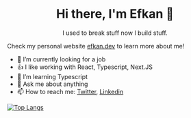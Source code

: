<h1 align="center"> Hi there, I'm Efkan 👋 </h1>

<p align="center"> I used to break stuff now I build stuff. </h3>

Check my personal website [efkan.dev](https://efkan.dev) to learn more about me!

- 🔭 I’m currently looking for a job
- 👍 I like working with React, Typescript, Next.JS
- 🌱 I’m learning Typescript
- 💬 Ask me about anything
- 📫 How to reach me: [Twitter](https://twitter.com/mefkansec), [Linkedin](https://linkedin.com/in/efkangokbas)



[![Top Langs](https://github-readme-stats.vercel.app/api/top-langs/?username=efkann)](https://github.com/anuraghazra/github-readme-stats)

<!--
**efkann/efkann** is a ✨ _special_ ✨ repository because its `README.md` (this file) appears on your GitHub profile.

Here are some ideas to get you started:

- 🔭 I’m currently working on ...
- 🌱 I’m currently learning ...
- 👯 I’m looking to collaborate on ...
- 🤔 I’m looking for help with ...
- 💬 Ask me about ...
- 📫 How to reach me: ...
- 😄 Pronouns: ...
- ⚡ Fun fact: ...
-->
